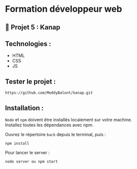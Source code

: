 
# Formation développeur web 

## 📎 Projet 5 : Kanap

## Technologies :
- HTML
- CSS
- JS
 
## Tester le projet :

```terminal
https://github.com/MeddyBalont/kanap.git
```

## Installation :

`Node` et `npm` doivent être installés localement sur votre machine.\
Installez toutes les dépendances avec npm.

Ouvrez le répertoire `back` depuis le terminal, puis :
```terminal
npm install
```

Pour lancer le server :
```terminal
node server ou npm start
```
